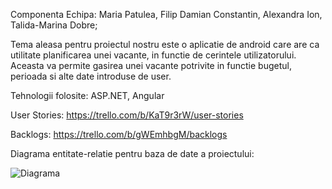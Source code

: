 Componenta Echipa: Maria Patulea, Filip Damian Constantin, Alexandra Ion, Talida-Marina Dobre;

Tema aleasa pentru proiectul nostru este o aplicatie de android care are ca utilitate planificarea unei vacante, in functie de cerintele utilizatorului. Aceasta va permite gasirea unei vacante potrivite in functie bugetul, perioada si alte date introduse de user.

Tehnologii folosite: ASP.NET, Angular

User Stories: https://trello.com/b/KaT9r3rW/user-stories

Backlogs: https://trello.com/b/gWEmhbgM/backlogs

Diagrama entitate-relatie pentru baza de date a proiectului:

![Diagrama](https://user-images.githubusercontent.com/75331740/166469880-3d1fdeca-1e94-4536-a46e-eb8e1569b824.png)
